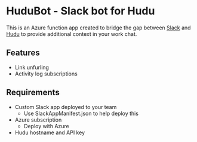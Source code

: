 # HuduBot - Slack bot for Hudu

This is an Azure function app created to bridge the gap between [Slack](https://slack.com) and [Hudu](https://hudu.com) to provide additional context in your work chat.

## Features
- Link unfurling
- Activity log subscriptions

## Requirements
- Custom Slack app deployed to your team
    - Use SlackAppManifest.json to help deploy this
- Azure subscription
    - Deploy with Azure
- Hudu hostname and API key
